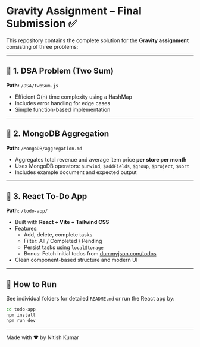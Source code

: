 # Gravity Assignment – Final Submission ✅

This repository contains the complete solution for the **Gravity assignment** consisting of three problems:

---

## 📌 1. DSA Problem (Two Sum)

**Path:** `/DSA/twoSum.js`

- Efficient O(n) time complexity using a HashMap
- Includes error handling for edge cases
- Simple function-based implementation

---

## 📌 2. MongoDB Aggregation

**Path:** `/MongoDB/aggregation.md`

- Aggregates total revenue and average item price **per store per month**
- Uses MongoDB operators: `$unwind`, `$addFields`, `$group`, `$project`, `$sort`
- Includes example document and expected output

---

## 📌 3. React To-Do App

**Path:** `/todo-app/`

- Built with **React + Vite + Tailwind CSS**
- Features:
  - Add, delete, complete tasks
  - Filter: All / Completed / Pending
  - Persist tasks using `localStorage`
  - Bonus: Fetch initial todos from [dummyjson.com/todos](https://dummyjson.com/docs/todos)
- Clean component-based structure and modern UI

---

## 🚀 How to Run

See individual folders for detailed `README.md` or run the React app by:

```bash
cd todo-app
npm install
npm run dev
```

---

Made with ❤️ by Nitish Kumar
